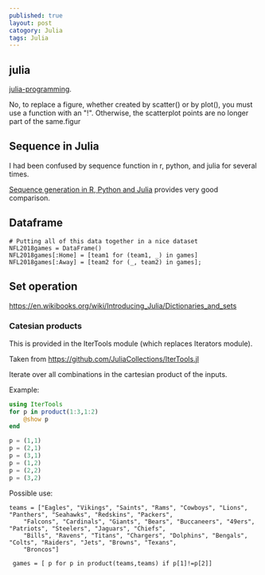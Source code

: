 ```yaml
---
published: true
layout: post
catogory: Julia
tags: Julia
---
```

## julia

 [julia-programming](https://www.coursera.org/learn/julia-programming). 



No, to replace a figure, whether created by scatter() or by plot(), you must use a function with an "!". Otherwise, the scatterplot points are no longer part of the same.figur



## Sequence in Julia

I had been confused by sequence function in r, python, and julia for several times.

[Sequence generation in R, Python and Julia](https://rsnippets.blogspot.ca/2015/01/sequence-generation-in-r-python-and.html) provides very good comparison.

## Dataframe

```
# Putting all of this data together in a nice dataset
NFL2018games = DataFrame()
NFL2018games[:Home] = [team1 for (team1, _) in games]
NFL2018games[:Away] = [team2 for (_, team2) in games];
```

## Set operation

https://en.wikibooks.org/wiki/Introducing_Julia/Dictionaries_and_sets

### Catesian products

This is provided in the IterTools module (which replaces Iterators module).

Taken from https://github.com/JuliaCollections/IterTools.jl

Iterate over all combinations in the cartesian product of the inputs.

Example:

```Julia
using IterTools
for p in product(1:3,1:2)
    @show p
end

p = (1,1)
p = (2,1)
p = (3,1)
p = (1,2)
p = (2,2)
p = (3,2)
```
Possible use:

```
teams = ["Eagles", "Vikings", "Saints", "Rams", "Cowboys", "Lions", "Panthers", "Seahawks", "Redskins", "Packers",
    "Falcons", "Cardinals", "Giants", "Bears", "Buccaneers", "49ers", "Patriots", "Steelers", "Jaguars", "Chiefs",
    "Bills", "Ravens", "Titans", "Chargers", "Dolphins", "Bengals", "Colts", "Raiders", "Jets", "Browns", "Texans", 
    "Broncos"]
    
 games = [ p for p in product(teams,teams) if p[1]!=p[2]]   

```
